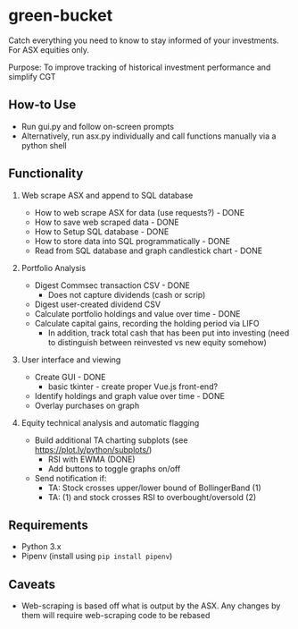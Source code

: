 # green-bucket
Catch everything you need to know to stay informed of your investments.
For ASX equities only.

Purpose: To improve tracking of historical investment performance and simplify CGT

## How-to Use
- Run gui.py and follow on-screen prompts
- Alternatively, run asx.py individually and call functions manually via a python shell

## Functionality
1. Web scrape ASX and append to SQL database
    - How to web scrape ASX for data (use requests?) - DONE
    - How to save web scraped data - DONE
    - How to Setup SQL database - DONE
    - How to store data into SQL programmatically - DONE
    - Read from SQL database and graph candlestick chart - DONE

2. Portfolio Analysis
    - Digest Commsec transaction CSV - DONE
        - Does not capture dividends (cash or scrip)
    - Digest user-created dividend CSV
    - Calculate portfolio holdings and value over time - DONE
    - Calculate capital gains, recording the holding period via LIFO
        - In addition, track total cash that has been put into investing (need to distinguish between reinvested vs new equity somehow)

3. User interface and viewing
    - Create GUI - DONE
        - basic tkinter - create proper Vue.js front-end?
    - Identify holdings and graph value over time - DONE
    - Overlay purchases on graph


4. Equity technical analysis and automatic flagging
    - Build additional TA charting subplots (see https://plot.ly/python/subplots/)
        - RSI with EWMA (DONE)
        - Add buttons to toggle graphs on/off
    - Send notification if:
        - TA: Stock crosses upper/lower bound of BollingerBand (1)
        - TA: (1) and stock crosses RSI to overbought/oversold (2)

## Requirements
- Python 3.x
- Pipenv (install using `pip install pipenv`)

## Caveats
- Web-scraping is based off what is output by the ASX. Any changes by them will require web-scraping code to be rebased